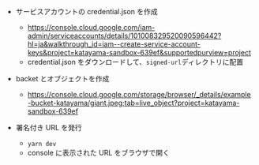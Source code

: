 - サービスアカウントの credential.json を作成
  - https://console.cloud.google.com/iam-admin/serviceaccounts/details/101008329520090596442?hl=ja&walkthrough_id=iam--create-service-account-keys&project=katayama-sandbox-639ef&supportedpurview=project
  - credential.json をダウンロードして、`signed-url`ディレクトリに配置
- backet とオブジェクトを作成

  - https://console.cloud.google.com/storage/browser/_details/example-bucket-katayama/giant.jpeg;tab=live_object?project=katayama-sandbox-639ef

- 署名付き URL を発行
  - `yarn dev`
  - console に表示された URL をブラウザで開く
